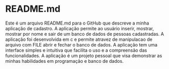 # README.md

Este é um arquivo README.md para o GitHub que descreve a minha aplicação de cadastro. A aplicação permite ao usuário inserir, mostrar, mostrar por nome e sair de um banco de dados de pessoas cadastradas. A aplicação foi desenvolvida em c e permite atravez de manipulacao de arquivo com FILE abrir e fechar o banco de dados. A aplicação tem uma interface simples e intuitiva que facilita o uso e a compreensão das funcionalidades. A aplicação é um projeto pessoal que visa demonstrar as minhas habilidades em programação e banco de dados.